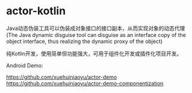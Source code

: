 # actor-kotlin
Java动态伪装工具可以伪装成对象接口的接口副本，从而实现对象的动态代理(The Java dynamic disguise tool can disguise as an interface copy of the object interface, thus realizing the dynamic proxy of the object)


纯Kotlin开发，使用简单但功能强大，可用于组件化开发或插件化项目开发。

Android Demo: 

https://github.com/xuehuiniaoyu/actor-demo <br />
https://github.com/xuehuiniaoyu/actor-demo-componentization
